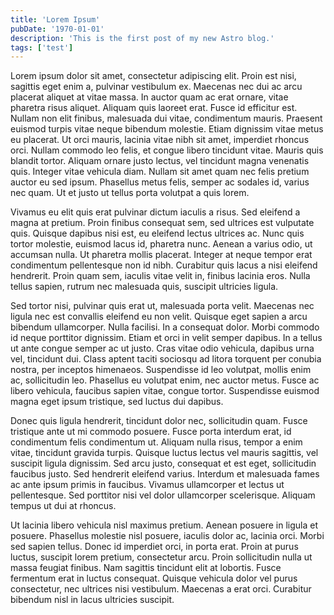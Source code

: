 ```yaml
---
title: 'Lorem Ipsum'
pubDate: '1970-01-01'
description: 'This is the first post of my new Astro blog.'
tags: ['test']
---
```


Lorem ipsum dolor sit amet, consectetur adipiscing elit. Proin est nisi, sagittis eget enim a, pulvinar vestibulum ex.
Maecenas nec dui ac arcu placerat aliquet at vitae massa. In auctor quam ac erat ornare, vitae pharetra risus aliquet.
Aliquam quis laoreet erat. Fusce id efficitur est. Nullam non elit finibus, malesuada dui vitae, condimentum mauris.
Praesent euismod turpis vitae neque bibendum molestie. Etiam dignissim vitae metus eu placerat. Ut orci mauris, lacinia
vitae nibh sit amet, imperdiet rhoncus orci. Nullam commodo leo felis, et congue libero tincidunt vitae. Mauris quis
blandit tortor. Aliquam ornare justo lectus, vel tincidunt magna venenatis quis. Integer vitae vehicula diam. Nullam sit
amet quam nec felis pretium auctor eu sed ipsum. Phasellus metus felis, semper ac sodales id, varius nec quam. Ut et
justo ut tellus porta volutpat a quis lorem.

Vivamus eu elit quis erat pulvinar dictum iaculis a risus. Sed eleifend a magna at pretium. Proin finibus consequat sem,
sed ultrices est vulputate quis. Quisque dapibus nisi est, eu eleifend lectus ultrices ac. Nunc quis tortor molestie,
euismod lacus id, pharetra nunc. Aenean a varius odio, ut accumsan nulla. Ut pharetra mollis placerat. Integer at neque
tempor erat condimentum pellentesque non id nibh. Curabitur quis lacus a nisi eleifend hendrerit. Proin quam sem,
iaculis vitae velit in, finibus lacinia eros. Nulla tellus sapien, rutrum nec malesuada quis, suscipit ultricies ligula.

Sed tortor nisi, pulvinar quis erat ut, malesuada porta velit. Maecenas nec ligula nec est convallis eleifend eu non
velit. Quisque eget sapien a arcu bibendum ullamcorper. Nulla facilisi. In a consequat dolor. Morbi commodo id neque
porttitor dignissim. Etiam et orci in velit semper dapibus. In a tellus ut ante congue semper ac ut justo. Cras vitae
odio vehicula, dapibus urna vel, tincidunt dui. Class aptent taciti sociosqu ad litora torquent per conubia nostra, per
inceptos himenaeos. Suspendisse id leo volutpat, mollis enim ac, sollicitudin leo. Phasellus eu volutpat enim, nec
auctor metus. Fusce ac libero vehicula, faucibus sapien vitae, congue tortor. Suspendisse euismod magna eget ipsum
tristique, sed luctus dui dapibus.

Donec quis ligula hendrerit, tincidunt dolor nec, sollicitudin quam. Fusce tristique ante ut mi commodo posuere. Fusce
porta interdum erat, id condimentum felis condimentum ut. Aliquam nulla risus, tempor a enim vitae, tincidunt gravida
turpis. Quisque luctus lectus vel mauris sagittis, vel suscipit ligula dignissim. Sed arcu justo, consequat et est eget,
sollicitudin faucibus justo. Sed hendrerit eleifend varius. Interdum et malesuada fames ac ante ipsum primis in
faucibus. Vivamus ullamcorper et lectus ut pellentesque. Sed porttitor nisi vel dolor ullamcorper scelerisque. Aliquam
tempus ut dui at rhoncus.

Ut lacinia libero vehicula nisl maximus pretium. Aenean posuere in ligula et posuere. Phasellus molestie nisl posuere,
iaculis dolor ac, lacinia orci. Morbi sed sapien tellus. Donec id imperdiet orci, in porta erat. Proin at purus luctus,
suscipit lorem pretium, consectetur arcu. Proin sollicitudin nulla ut massa feugiat finibus. Nam sagittis tincidunt elit
at lobortis. Fusce fermentum erat in luctus consequat. Quisque vehicula dolor vel purus consectetur, nec ultrices nisi
vestibulum. Maecenas a erat orci. Curabitur bibendum nisl in lacus ultricies suscipit.
